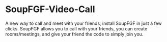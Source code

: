 # SoupFGF-Video-Call
A new way to call and meet with your friends, install SoupFGF in just a few clicks.
SoupFGF allows you to call with your friends, you can create rooms/meetings, and give your friend the code to simply join you.
